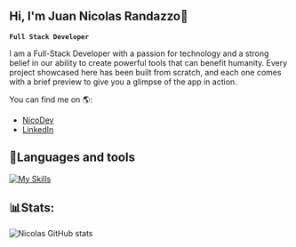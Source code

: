 ## Hi, I'm Juan Nicolas Randazzo👋 
**`Full Stack Developer`**


I am a Full-Stack Developer with a passion for technology and a strong belief in our ability to create powerful tools that can benefit humanity. Every project showcased here has been built from scratch, and each one comes with a brief preview to give you a glimpse of the app in action.


	
You can find me on 🌎:
- [NicoDev](https://nicrandazzo.dev/)
- [LinkedIn](https://www.linkedin.com/in/juan-nicolas-randazzo-473917210/)


## 🤖Languages and tools

[![My Skills](https://skillicons.dev/icons?i=python,cs,java,react,flutter,net,go,swift,js,ts,mongo,firebase,django,html,css,linux,androidstudio,apple)](https://skillicons.dev)
  

## 📊Stats:

![Nicolas GitHub stats](https://github-readme-stats.vercel.app/api?username=JuanNicolasRandazzo&theme=dark&show_icons=true)

<!--
**JuanNicolasRandazzo/JuanNicolasRandazzo** is a ✨ _special_ ✨ repository because its `README.md` (this file) appears on your GitHub profile.

Here are some ideas to get you started:

- 🔭 I’m currently working on ...
- 🌱 I’m currently learning ...
- 👯 I’m looking to collaborate on ...
- 🤔 I’m looking for help with ...
- 💬 Ask me about ...
- 📫 How to reach me: ...
- 😄 Pronouns: ...
- ⚡ Fun fact: ...
-->
